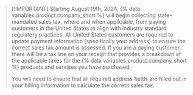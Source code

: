 >[!IMPORTANT] Starting August 19th, 2024, {% data variables.product.company_short %} will begin collecting state-mandated sales tax, where and when applicable, from paying customers in the United States to align with industry standard regulatory practices. All United States customers are required to update payment information (specifically your address) to ensure the correct sales tax amount is assessed. If you are a paying customer, there will be a tax line on your receipt that provides a breakdown of the applicable taxes for the {% data variables.product.company_short %} products and services you have purchased.
>
>You will need to ensure that all required address fields are filled out in your billing information to calculate the correct sales tax.
